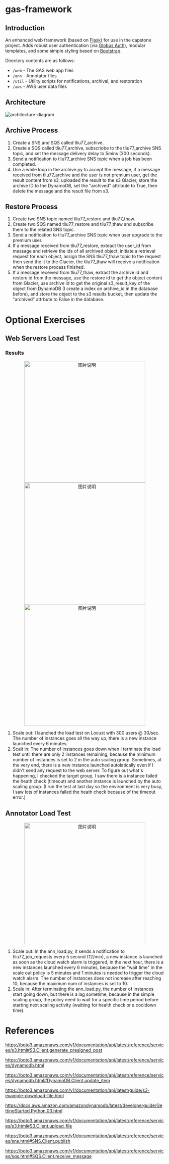 # gas-framework

## Introduction

An enhanced web framework (based on [Flask](http://flask.pocoo.org/)) for use in the capstone project. Adds robust user authentication (via [Globus Auth](https://docs.globus.org/api/auth)), modular templates, and some simple styling based on [Bootstrap](http://getbootstrap.com/).

Directory contents are as follows:

* `/web` - The GAS web app files
* `/ann` - Annotator files
* `/util` - Utility scripts for notifications, archival, and restoration
* `/aws` - AWS user data files

## Architecture

![architecture-diagram](images/architecture-diagram.png)

## Archive Process
1. Create a SNS and SQS called tliu77_archive.
2. Create a SQS called tliu77_archive, subscriobe to the tliu77_archive SNS topic, and set the message delivery delay to 5mins (300 seconds).
3. Send a notification to tliu77_archive SNS topic when a job has been completed.
4. Use a while loop in the archive.py to accept the message, if a message received from tliu77_archive and the user is not premium user, get the result content from s3, uploaded the result to the s3 Glacier, store the archive ID to the DynamoDB, set the "archived" attribute to True, then delete the message and the result file from s3.

## Restore Process
1. Create two SNS topic named tliu77_restore and tliu77_thaw.
2. Create two SQS named tliu77_restore and tliu77_thaw and subscribe them to the related SNS topic.
3. Send a notification to tliu77_archive SNS topic when user upgrade to the premium user.
4. If a message received from tliu77_restore, exteact the user_id from message and retrieve the ids of all archived object, initiate a retrieval request for each object, assign the SNS tliu77_thaw topic to the request then send the it to the Glacier, the tliu77_thaw will receive a notification when the restore process finished.
5. If a message received from tliu77_thaw, extract the archive id and restore id from the message, use the restore id to get the object content from Glacier, use archive id to get the original s3_result_key of the object from DynamoDB (I create a index on archive_id in the database before), and store the object to the s3 results bucket, then update the "archived" attrbute to False in the database.

# Optional Exercises
## Web Servers Load Test
### Results
<div align="center">
  <img src="images/web-scaler.png" height="385px" align="top" alt="图片说明" >
  <img src="images/locust-web.png" height="385px" align="top" alt="图片说明" >
  <img src="images/locust-console.png" height="385px" align="top" alt="图片说明" >
</div>

1. Scale out: I launched the load test on Locust with 300 users @ 30/sec. The number of instances goes all the way up, there is a new instance launched every 6 minutes. 
2. Scalt in: The number of instances goes down when I terminate the load test until there are only 2 instances remaining, because the minimum number of instances is set to 2 in the auto scaling group. Sometimes, at the very end, there is a new instance launched autolatically even if I didn't send any request to the web server. To figure out what's happening, I checked the target group, I saw there is a instance failed the heath check (timeout) and another instance is launched by the auto scaling group. (I run the test at last day so the environment is very busy, I saw lots of instances failed the heath check because of the timeout error.)

## Annotator Load Test
<div align="center">
  <img src="images/ann-scaler.png" height="385px" align="top" alt="图片说明" >
</div>

1. Scale out: In the ann_load.py, it sends a notification to tliu77_job_requests every 5 second (12/min), a new instance is launched as soon as the cloud watch alarm is triggered, in the next hour, there is a new instances launched every 6 minutes, because the "wait time" in the scale out policy is 5 minutes and 1 minutes is needed to trigger the cloud watch alarm. The number of instances does not increase after reaching 10, because the maximum num of instances is set to 10.
2. Scale in: After terminating the ann_load.py, the number of instances start going down, but there is a lag sometime, because in the simple scaling group, the policy need to wait for a specific time period before starting next scaling activity (waitting for health check or a cooldown time).

# References
https://boto3.amazonaws.com/v1/documentation/api/latest/reference/services/s3.html#S3.Client.generate_presigned_post

https://boto3.amazonaws.com/v1/documentation/api/latest/reference/services/dynamodb.html

https://boto3.amazonaws.com/v1/documentation/api/latest/reference/services/dynamodb.html#DynamoDB.Client.update_item

https://boto3.amazonaws.com/v1/documentation/api/latest/guide/s3-example-download-file.html

https://docs.aws.amazon.com/amazondynamodb/latest/developerguide/GettingStarted.Python.03.html

https://boto3.amazonaws.com/v1/documentation/api/latest/reference/services/s3.html#S3.Client.upload_file

https://boto3.amazonaws.com/v1/documentation/api/latest/reference/services/sns.html#SNS.Client.publish

https://boto3.amazonaws.com/v1/documentation/api/latest/reference/services/sqs.html#SQS.Client.receive_message